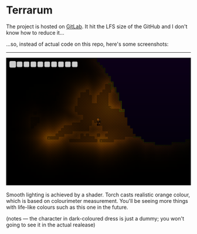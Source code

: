 # Terrarum

The project is hosted on [GitLab](https://gitlab.com/minjaesong/terrarum). It hit the LFS size of the GitHub and I don't know how to reduce it...

...so, instead of actual code on this repo, here's some screenshots:

____

![20170705 — Smooth lighting is achieved by a shader. Torch casts realistic orange colour, which is based on colourimeter measurement. You'll be seeing more things with accurate colours like this one in the future.](screenshot_01.png)

Smooth lighting is achieved by a shader. Torch casts realistic orange colour, which is based on colourimeter measurement. You'll be seeing more things with life-like colours such as this one in the future.

(notes — the character in dark-coloured dress is just a dummy; you won't going to see it in the actual realease)
